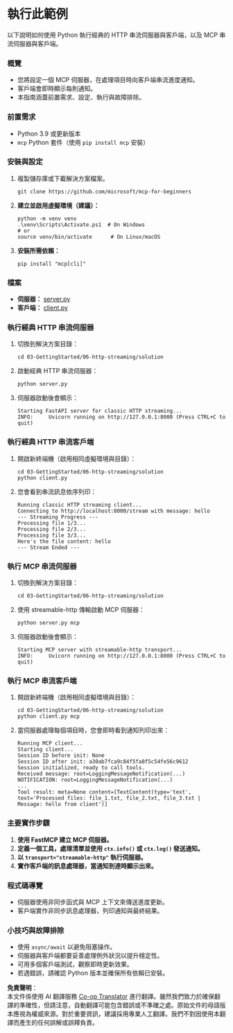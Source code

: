 <!--
CO_OP_TRANSLATOR_METADATA:
{
  "original_hash": "4c4da5949611d91b06d8a5d450aae8d6",
  "translation_date": "2025-07-13T21:17:47+00:00",
  "source_file": "03-GettingStarted/06-http-streaming/solution/python/README.md",
  "language_code": "tw"
}
-->
# 執行此範例

以下說明如何使用 Python 執行經典的 HTTP 串流伺服器與客戶端，以及 MCP 串流伺服器與客戶端。

### 概覽

- 您將設定一個 MCP 伺服器，在處理項目時向客戶端串流進度通知。
- 客戶端會即時顯示每則通知。
- 本指南涵蓋前置需求、設定、執行與故障排除。

### 前置需求

- Python 3.9 或更新版本
- `mcp` Python 套件（使用 `pip install mcp` 安裝）

### 安裝與設定

1. 複製儲存庫或下載解決方案檔案。

   ```pwsh
   git clone https://github.com/microsoft/mcp-for-beginners
   ```

1. **建立並啟用虛擬環境（建議）：**

   ```pwsh
   python -m venv venv
   .\venv\Scripts\Activate.ps1  # On Windows
   # or
   source venv/bin/activate      # On Linux/macOS
   ```

1. **安裝所需依賴：**

   ```pwsh
   pip install "mcp[cli]"
   ```

### 檔案

- **伺服器：** [server.py](../../../../../../03-GettingStarted/06-http-streaming/solution/python/server.py)
- **客戶端：** [client.py](../../../../../../03-GettingStarted/06-http-streaming/solution/python/client.py)

### 執行經典 HTTP 串流伺服器

1. 切換到解決方案目錄：

   ```pwsh
   cd 03-GettingStarted/06-http-streaming/solution
   ```

2. 啟動經典 HTTP 串流伺服器：

   ```pwsh
   python server.py
   ```

3. 伺服器啟動後會顯示：

   ```
   Starting FastAPI server for classic HTTP streaming...
   INFO:     Uvicorn running on http://127.0.0.1:8000 (Press CTRL+C to quit)
   ```

### 執行經典 HTTP 串流客戶端

1. 開啟新終端機（啟用相同虛擬環境與目錄）：

   ```pwsh
   cd 03-GettingStarted/06-http-streaming/solution
   python client.py
   ```

2. 您會看到串流訊息依序列印：

   ```text
   Running classic HTTP streaming client...
   Connecting to http://localhost:8000/stream with message: hello
   --- Streaming Progress ---
   Processing file 1/3...
   Processing file 2/3...
   Processing file 3/3...
   Here's the file content: hello
   --- Stream Ended ---
   ```

### 執行 MCP 串流伺服器

1. 切換到解決方案目錄：
   ```pwsh
   cd 03-GettingStarted/06-http-streaming/solution
   ```
2. 使用 streamable-http 傳輸啟動 MCP 伺服器：
   ```pwsh
   python server.py mcp
   ```
3. 伺服器啟動後會顯示：
   ```
   Starting MCP server with streamable-http transport...
   INFO:     Uvicorn running on http://127.0.0.1:8000 (Press CTRL+C to quit)
   ```

### 執行 MCP 串流客戶端

1. 開啟新終端機（啟用相同虛擬環境與目錄）：
   ```pwsh
   cd 03-GettingStarted/06-http-streaming/solution
   python client.py mcp
   ```
2. 當伺服器處理每個項目時，您會即時看到通知列印出來：
   ```
   Running MCP client...
   Starting client...
   Session ID before init: None
   Session ID after init: a30ab7fca9c84f5fa8f5c54fe56c9612
   Session initialized, ready to call tools.
   Received message: root=LoggingMessageNotification(...)
   NOTIFICATION: root=LoggingMessageNotification(...)
   ...
   Tool result: meta=None content=[TextContent(type='text', text='Processed files: file_1.txt, file_2.txt, file_3.txt | Message: hello from client')]
   ```

### 主要實作步驟

1. **使用 FastMCP 建立 MCP 伺服器。**
2. **定義一個工具，處理清單並使用 `ctx.info()` 或 `ctx.log()` 發送通知。**
3. **以 `transport="streamable-http"` 執行伺服器。**
4. **實作客戶端的訊息處理器，當通知到達時顯示出來。**

### 程式碼導覽
- 伺服器使用非同步函式與 MCP 上下文來傳送進度更新。
- 客戶端實作非同步訊息處理器，列印通知與最終結果。

### 小技巧與故障排除

- 使用 `async/await` 以避免阻塞操作。
- 伺服器與客戶端都要妥善處理例外狀況以提升穩定性。
- 可用多個客戶端測試，觀察即時更新效果。
- 若遇錯誤，請確認 Python 版本並確保所有依賴已安裝。

**免責聲明**：  
本文件係使用 AI 翻譯服務 [Co-op Translator](https://github.com/Azure/co-op-translator) 進行翻譯。雖然我們致力於確保翻譯的準確性，但請注意，自動翻譯可能包含錯誤或不準確之處。原始文件的母語版本應視為權威來源。對於重要資訊，建議採用專業人工翻譯。我們不對因使用本翻譯而產生的任何誤解或誤釋負責。